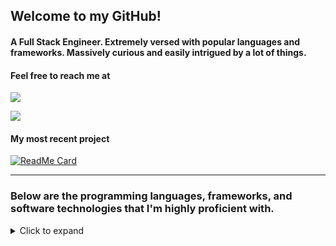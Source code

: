 ## Welcome to my GitHub!

#### A Full Stack Engineer. Extremely versed with popular languages and frameworks. Massively curious and easily intrigued by a lot of things.


#### Feel free to reach me at
[<img src="https://img.shields.io/badge/linkedin%20-%230077B5.svg?&style=for-the-badge&logo=linkedin&logoColor=white"/>](https://www.linkedin.com/in/sherwin-wyco/)

[<img src="https://img.shields.io/badge/Gmail-D14836?style=for-the-badge&logo=gmail&logoColor=white"/>](mailto:lunde@adobe.com?subject=[GitHub]%20)


#### My most recent project


[![ReadMe Card](https://github-readme-stats.vercel.app/api/pin/?username=sherwyco&repo=valorant-discord)](https://github.com/cryptic20/valorant-discord)


_________

### Below are the programming languages, frameworks, and software technologies that I'm highly proficient with.

<details>
  <summary> Click to expand </summary>
  
#### Programming Languages
- <img src="https://img.shields.io/badge/java-%23ED8B00.svg?&style=for-the-badge&logo=java&logoColor=white"/>
- <img src="https://img.shields.io/badge/python%20-%2314354C.svg?&style=for-the-badge&logo=python&logoColor=white"/>
- <img src="https://img.shields.io/badge/javascript%20-%23323330.svg?&style=for-the-badge&logo=javascript&logoColor=%23F7DF1E"/>
- <img src="https://img.shields.io/badge/html5%20-%23E34F26.svg?&style=for-the-badge&logo=html5&logoColor=white"/>
- <img src="https://img.shields.io/badge/css3%20-%231572B6.svg?&style=for-the-badge&logo=css3&logoColor=white"/>
- <img src="https://img.shields.io/badge/c%23%20-%23239120.svg?&style=for-the-badge&logo=c-sharp&logoColor=white"/>


#### Frameworks
- <img src="https://img.shields.io/badge/django%20-%23092E20.svg?&style=for-the-badge&logo=django&logoColor=white"/>
- <img src="https://img.shields.io/badge/flask%20-%23000.svg?&style=for-the-badge&logo=flask&logoColor=white"/>
- <img src="https://img.shields.io/badge/react%20-%2320232a.svg?&style=for-the-badge&logo=react&logoColor=%2361DAFB"/>
- <img src="https://img.shields.io/badge/node.js%20-%2343853D.svg?&style=for-the-badge&logo=node.js&logoColor=white"/>
- <img src="https://img.shields.io/badge/redux%20-%23593d88.svg?&style=for-the-badge&logo=redux&logoColor=white"/>
- <img src="https://img.shields.io/badge/jquery%20-%230769AD.svg?&style=for-the-badge&logo=jquery&logoColor=white"/>
- <img src="https://img.shields.io/badge/material%20ui%20-%230081CB.svg?&style=for-the-badge&logo=material-ui&logoColor=white"/>
- <img src="https://img.shields.io/badge/bootstrap%20-%23563D7C.svg?&style=for-the-badge&logo=bootstrap&logoColor=white"/>
- <img src="https://img.shields.io/badge/express.js%20-%23404d59.svg?&style=for-the-badge"/>

#### Design Applications
- <img src="https://img.shields.io/badge/adobe%20photoshop%20-%2331A8FF.svg?&style=for-the-badge&logo=adobe%20photoshop&logoColor=white"/>

#### Version Control 
- <img src="https://img.shields.io/badge/git%20-%23F05033.svg?&style=for-the-badge&logo=git&logoColor=white"/>
- <img src="https://img.shields.io/badge/github%20-%23121011.svg?&style=for-the-badge&logo=github&logoColor=white"/>
- <img src="https://img.shields.io/badge/gitlab%20-%23181717.svg?&style=for-the-badge&logo=gitlab&logoColor=white"/>

#### Hosting/SaaS
- <img src="https://img.shields.io/badge/AWS%20-%23FF9900.svg?&style=for-the-badge&logo=amazon-aws&logoColor=white"/>
- <img src="https://img.shields.io/badge/heroku%20-%23430098.svg?&style=for-the-badge&logo=heroku&logoColor=white"/>

#### Servers
- <img src="https://img.shields.io/badge/apache%20-%23D42029.svg?&style=for-the-badge&logo=apache&logoColor=white"/>
- <img src="https://img.shields.io/badge/nginx%20-%23009639.svg?&style=for-the-badge&logo=nginx&logoColor=white"/>

#### Databases
- <img src="https://img.shields.io/badge/mysql-%2300f.svg?&style=for-the-badge&logo=mysql&logoColor=white"/>
- <img src ="https://img.shields.io/badge/postgres-%23316192.svg?&style=for-the-badge&logo=postgresql&logoColor=white"/>
- <img src ="https://img.shields.io/badge/sqlite-%2307405e.svg?&style=for-the-badge&logo=sqlite&logoColor=white"/>
- <img src ="https://img.shields.io/badge/MongoDB-%234ea94b.svg?&style=for-the-badge&logo=mongodb&logoColor=white"/>

#### CI
- <img src="https://img.shields.io/badge/travisci%20-%232B2F33.svg?&style=for-the-badge&logo=travis&logoColor=white"/>

#### Other
- <img src="https://img.shields.io/badge/docker%20-%230db7ed.svg?&style=for-the-badge&logo=docker&logoColor=white"/>
- <img src="https://img.shields.io/badge/kubernetes%20-%23326ce5.svg?&style=for-the-badge&logo=kubernetes&logoColor=white"/>
- <img src="https://img.shields.io/badge/Jupyter%20-%23F37626.svg?&style=for-the-badge&logo=Jupyter&logoColor=white" />
</details>
